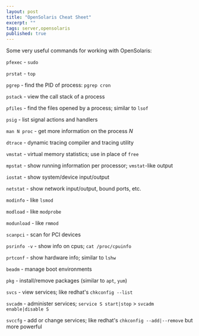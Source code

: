 ```yaml
---
layout: post
title: "OpenSolaris Cheat Sheet"
excerpt: ""
tags: server,opensolaris
published: true
---
```


Some very useful commands for working with OpenSolaris:

`pfexec` - `sudo`

`prstat` - `top`

`pgrep` - find the PID of process: `pgrep cron`

`pstack` - view the call stack of a process

`pfiles` - find the files opened by a process; similar to `lsof`

`psig` - list signal actions and handlers

`man N proc` - get more information on the process *N*


`dtrace` - dynamic tracing compiler and tracing utility

`vmstat` - virtual memory statistics; use in place of `free`

`mpstat` - show running information per processor; `vmstat`-like output

`iostat` - show system/device input/output

`netstat` - show network input/output, bound ports, etc.


`modinfo` - like `lsmod`

`modload` - like `modprobe`

`modunload` - like `rmmod`

`scanpci` - scan for PCI devices

`psrinfo -v` - show info on cpus; `cat /proc/cpuinfo`

`prtconf` - show hardware info; similar to `lshw`


`beadm` - manage boot environments

`pkg` - install/remove packages (similar to `apt`, `yum`)


`svcs` - view services; like redhat's `chkconfig --list`

`svcadm` - administer services; `service S start|stop` > `svcadm enable|disable S`

`svccfg` - add or change services; like redhat's `chkconfig --add|--remove` but more powerful
